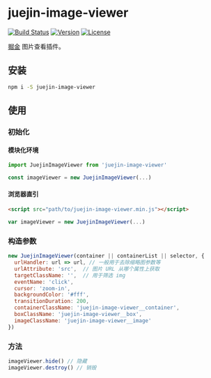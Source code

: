 # juejin-image-viewer

[![Build Status](https://img.shields.io/travis/WEBuster/juejin-image-viewer.svg?style=flat-square)](https://travis-ci.org/WEBuster/juejin-image-viewer)
[![Version](https://img.shields.io/npm/v/juejin-image-viewer.svg?style=flat-square)](https://www.npmjs.com/package/juejin-image-viewer)
[![License](https://img.shields.io/npm/l/juejin-image-viewer.svg?style=flat-square)](LICENSE)

[掘金](https://juejin.im) 图片查看插件。

## 安装

```bash
npm i -S juejin-image-viewer
```

## 使用

### 初始化

#### 模块化环境

```js
import JuejinImageViewer from 'juejin-image-viewer'

const imageViewer = new JuejinImageViewer(...)
```

#### 浏览器直引

```html
<script src="path/to/juejin-image-viewer.min.js"></script>
```

```js
var imageViewer = new JuejinImageViewer(...)
```

### 构造参数

```js
new JuejinImageViewer(container || containerList || selector, {
  urlHandler: url => url, // 一般用于去除缩略图参数等
  urlAttribute: 'src',  // 图片 URL 从哪个属性上获取
  targetClassName: '',  // 用于筛选 img
  eventName: 'click',
  cursor: 'zoom-in',
  backgroundColor: '#fff',
  transitionDuration: 200,
  containerClassName: 'juejin-image-viewer__container',
  boxClassName: 'juejin-image-viewer__box',
  imageClassName: 'juejin-image-viewer__image'
})
```

### 方法

```js
imageViewer.hide() // 隐藏
imageViewer.destroy() // 销毁
```
